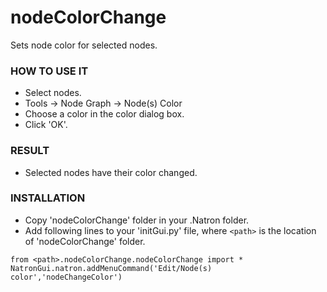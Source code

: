 # nodeColorChange

Sets node color for selected nodes.

### HOW TO USE IT

* Select nodes.
* Tools -> Node Graph -> Node(s) Color
* Choose a color in the color dialog box.
* Click 'OK'.

### RESULT

* Selected nodes have their color changed.

### INSTALLATION

* Copy 'nodeColorChange' folder in your .Natron folder.
* Add following lines to your 'initGui.py' file, where ``<path>`` is the location of 'nodeColorChange' folder.

```
from <path>.nodeColorChange.nodeColorChange import *
NatronGui.natron.addMenuCommand('Edit/Node(s) color','nodeChangeColor')
```
